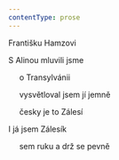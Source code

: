```yaml
---
contentType: prose
---
```


Františku Hamzovi

S Alinou mluvili jsme

     o Transylvánii

     vysvětloval jsem jí jemně

     česky je to Zálesí

I já jsem Zálesík

     sem ruku a drž se pevně
